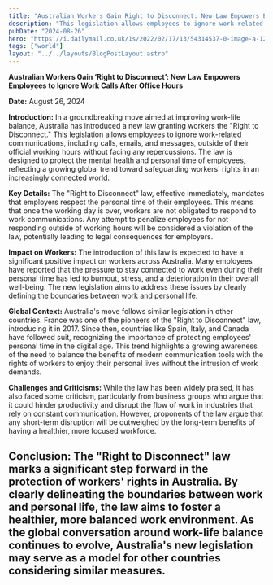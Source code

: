 ```yaml
---
title: "Australian Workers Gain Right to Disconnect: New Law Empowers Employees to Ignore Work Calls After Office Hours"
description: "This legislation allows employees to ignore work-related communications, including calls, emails, and messages, outside of their official working hours without facing any repercussions."
pubDate: "2024-08-26"
hero: "https://i.dailymail.co.uk/1s/2022/02/17/13/54314537-0-image-a-12_1645104972996.jpg"
tags: ["world"]
layout: "../../layouts/BlogPostLayout.astro"
---
```

**Australian Workers Gain ‘Right to Disconnect’: New Law Empowers Employees to Ignore Work Calls After Office Hours**

**Date:** August 26, 2024

**Introduction:**
In a groundbreaking move aimed at improving work-life balance, Australia has introduced a new law granting workers the "Right to Disconnect." This legislation allows employees to ignore work-related communications, including calls, emails, and messages, outside of their official working hours without facing any repercussions. The law is designed to protect the mental health and personal time of employees, reflecting a growing global trend toward safeguarding workers' rights in an increasingly connected world.

**Key Details:**
The "Right to Disconnect" law, effective immediately, mandates that employers respect the personal time of their employees. This means that once the working day is over, workers are not obligated to respond to work communications. Any attempt to penalize employees for not responding outside of working hours will be considered a violation of the law, potentially leading to legal consequences for employers.

**Impact on Workers:**
The introduction of this law is expected to have a significant positive impact on workers across Australia. Many employees have reported that the pressure to stay connected to work even during their personal time has led to burnout, stress, and a deterioration in their overall well-being. The new legislation aims to address these issues by clearly defining the boundaries between work and personal life.

**Global Context:**
Australia's move follows similar legislation in other countries. France was one of the pioneers of the "Right to Disconnect" law, introducing it in 2017. Since then, countries like Spain, Italy, and Canada have followed suit, recognizing the importance of protecting employees' personal time in the digital age. This trend highlights a growing awareness of the need to balance the benefits of modern communication tools with the rights of workers to enjoy their personal lives without the intrusion of work demands.

**Challenges and Criticisms:**
While the law has been widely praised, it has also faced some criticism, particularly from business groups who argue that it could hinder productivity and disrupt the flow of work in industries that rely on constant communication. However, proponents of the law argue that any short-term disruption will be outweighed by the long-term benefits of having a healthier, more focused workforce.

**Conclusion:**
The "Right to Disconnect" law marks a significant step forward in the protection of workers' rights in Australia. By clearly delineating the boundaries between work and personal life, the law aims to foster a healthier, more balanced work environment. As the global conversation around work-life balance continues to evolve, Australia's new legislation may serve as a model for other countries considering similar measures.
---